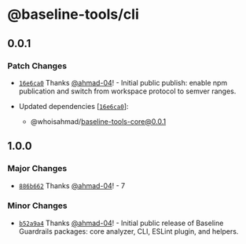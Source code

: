 # @baseline-tools/cli

## 0.0.1

### Patch Changes

- [`16e6ca0`](https://github.com/ahmad-04/baselineProject/commit/16e6ca06b122c6f446541c0ce460b9e6fa702075) Thanks [@ahmad-04](https://github.com/ahmad-04)! - Initial public publish: enable npm publication and switch from workspace protocol to semver ranges.

- Updated dependencies [[`16e6ca0`](https://github.com/ahmad-04/baselineProject/commit/16e6ca06b122c6f446541c0ce460b9e6fa702075)]:
  - @whoisahmad/baseline-tools-core@0.0.1

## 1.0.0

### Major Changes

- [`886b662`](https://github.com/ahmad-04/baselineProject/commit/886b6620d0401a971c9caf1718dd650ec1890cba) Thanks [@ahmad-04](https://github.com/ahmad-04)! - 7

### Minor Changes

- [`b52a9a4`](https://github.com/ahmad-04/baselineProject/commit/b52a9a42795427677f4f446a25d28e6ccc2d946a) Thanks [@ahmad-04](https://github.com/ahmad-04)! - Initial public release of Baseline Guardrails packages: core analyzer, CLI, ESLint plugin, and helpers.
